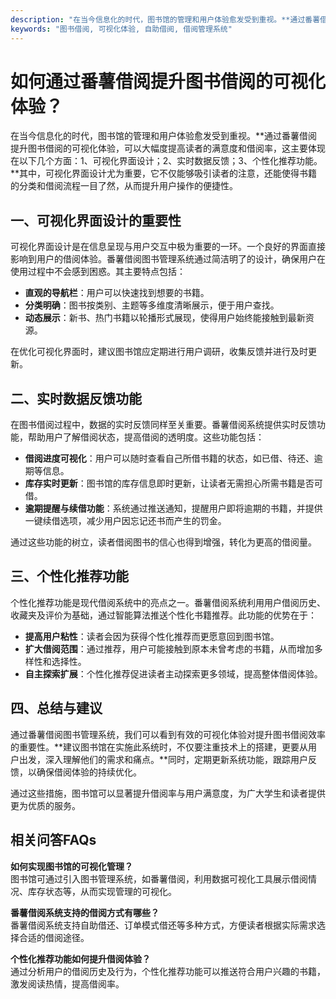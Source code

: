 ```yaml
---
description: "在当今信息化的时代，图书馆的管理和用户体验愈发受到重视。**通过番薯借阅提升图书借阅的可视化体验，可以大幅度提高读者的满意度和借阅率，这主要体现在以下几个方面：1、可视化界面设计；2、实时数据反馈；3、个性化推荐功能。**其中，可视化界面设计尤为重要，它不仅能够吸引读者的注意，还能使得书籍的分类和借阅流程一目了然，从而提升用户操作的便捷性。"
keywords: "图书借阅, 可视化体验, 自助借阅, 借阅管理系统"
---
```

# 如何通过番薯借阅提升图书借阅的可视化体验？

在当今信息化的时代，图书馆的管理和用户体验愈发受到重视。**通过番薯借阅提升图书借阅的可视化体验，可以大幅度提高读者的满意度和借阅率，这主要体现在以下几个方面：1、可视化界面设计；2、实时数据反馈；3、个性化推荐功能。**其中，可视化界面设计尤为重要，它不仅能够吸引读者的注意，还能使得书籍的分类和借阅流程一目了然，从而提升用户操作的便捷性。

## **一、可视化界面设计的重要性**

可视化界面设计是在信息呈现与用户交互中极为重要的一环。一个良好的界面直接影响到用户的借阅体验。番薯借阅图书管理系统通过简洁明了的设计，确保用户在使用过程中不会感到困惑。其主要特点包括：

- **直观的导航栏**：用户可以快速找到想要的书籍。
- **分类明确**：图书按类别、主题等多维度清晰展示，便于用户查找。
- **动态展示**：新书、热门书籍以轮播形式展现，使得用户始终能接触到最新资源。

在优化可视化界面时，建议图书馆应定期进行用户调研，收集反馈并进行及时更新。

## **二、实时数据反馈功能**

在图书借阅过程中，数据的实时反馈同样至关重要。番薯借阅系统提供实时反馈功能，帮助用户了解借阅状态，提高借阅的透明度。这些功能包括：

- **借阅进度可视化**：用户可以随时查看自己所借书籍的状态，如已借、待还、逾期等信息。
- **库存实时更新**：图书馆的库存信息即时更新，让读者无需担心所需书籍是否可借。
- **逾期提醒与续借功能**：系统通过推送通知，提醒用户即将逾期的书籍，并提供一键续借选项，减少用户因忘记还书而产生的罚金。

通过这些功能的树立，读者借阅图书的信心也得到增强，转化为更高的借阅量。

## **三、个性化推荐功能**

个性化推荐功能是现代借阅系统中的亮点之一。番薯借阅系统利用用户借阅历史、收藏夹及评价为基础，通过智能算法推送个性化书籍推荐。此功能的优势在于：

- **提高用户粘性**：读者会因为获得个性化推荐而更愿意回到图书馆。
- **扩大借阅范围**：通过推荐，用户可能接触到原本未曾考虑的书籍，从而增加多样性和选择性。
- **自主探索扩展**：个性化推荐促进读者主动探索更多领域，提高整体借阅体验。

## **四、总结与建议**

通过番薯借阅图书管理系统，我们可以看到有效的可视化体验对提升图书借阅效率的重要性。**建议图书馆在实施此系统时，不仅要注重技术上的搭建，更要从用户出发，深入理解他们的需求和痛点。**同时，定期更新系统功能，跟踪用户反馈，以确保借阅体验的持续优化。

通过这些措施，图书馆可以显著提升借阅率与用户满意度，为广大学生和读者提供更为优质的服务。

## 相关问答FAQs

**如何实现图书馆的可视化管理？**  
图书馆可通过引入图书管理系统，如番薯借阅，利用数据可视化工具展示借阅情况、库存状态等，从而实现管理的可视化。

**番薯借阅系统支持的借阅方式有哪些？**  
番薯借阅系统支持自助借还、订单模式借还等多种方式，方便读者根据实际需求选择合适的借阅途径。

**个性化推荐功能如何提升借阅体验？**  
通过分析用户的借阅历史及行为，个性化推荐功能可以推送符合用户兴趣的书籍，激发阅读热情，提高借阅率。
